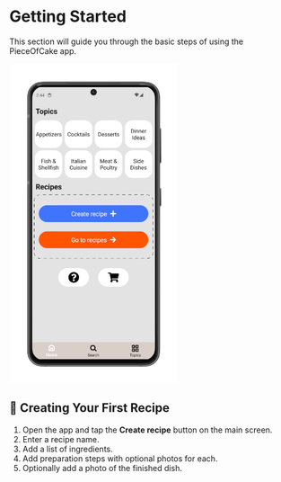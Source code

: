 # Getting Started

This section will guide you through the basic steps of using the PieceOfCake app.

<img src="img/main_screen.png" alt="Main screen" width="300"/>

## 🧁 Creating Your First Recipe

1. Open the app and tap the **Create recipe** button on the main screen.  
2. Enter a recipe name.  
3. Add a list of ingredients.  
4. Add preparation steps with optional photos for each.  
5. Optionally add a photo of the finished dish.
